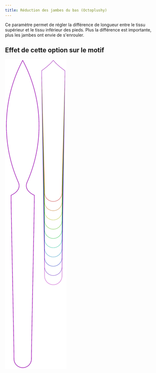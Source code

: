 ```yaml
---
title: Réduction des jambes du bas (Octoplushy)
---
```


Ce paramètre permet de régler la différence de longueur entre le tissu supérieur et le tissu inférieur des pieds.
Plus la différence est importante, plus les jambes ont envie de s'enrouler.

## Effet de cette option sur le motif

![Cette image montre l'effet de cette option en superposant plusieurs variantes qui ont une valeur différente pour cette option](octoplushy_bottomlegreductionplushy_sample.svg "Effet de cette option sur le motif")
